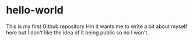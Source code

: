 # hello-world
This is my first Github repository 
Hm it wants me to write a bit about myself here but I don't like the idea of it being public so no I won't.
